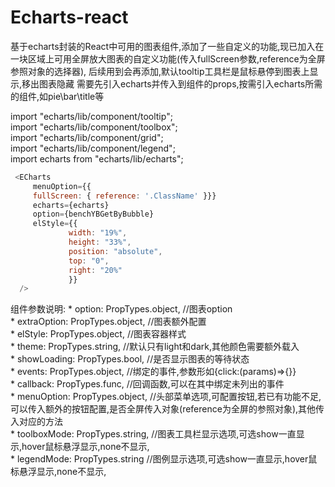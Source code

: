 # Echarts-react
基于echarts封装的React中可用的图表组件,添加了一些自定义的功能,现已加入在一块区域上可用全屏放大图表的自定义功能(传入fullScreen参数,reference为全屏参照对象的选择器),
后续用到会再添加,默认tooltip工具栏是鼠标悬停到图表上显示,移出图表隐藏
需要先引入echarts并传入到组件的props,按需引入echarts所需的组件,如pie\bar\title等

import "echarts/lib/component/tooltip";<br>
import "echarts/lib/component/toolbox";<br>
import "echarts/lib/component/grid";<br>
import "echarts/lib/component/legend";<br>
import echarts from "echarts/lib/echarts";<br>
```javascript
 <ECharts
     menuOption={{
     fullScreen: { reference: '.ClassName' }}}
     echarts={echarts}
     option={benchYBGetByBubble}
     elStyle={{
             width: "19%",
             height: "33%",
             position: "absolute",
             top: "0",
             right: "20%"
             }}
  />	
  ```
  组件参数说明:
    * option: PropTypes.object, //图表option<br>
    * extraOption: PropTypes.object, //图表额外配置<br>
    * elStyle: PropTypes.object, //图表容器样式<br>
    * theme: PropTypes.string, //默认只有light和dark,其他颜色需要额外载入<br>
    * showLoading: PropTypes.bool, //是否显示图表的等待状态<br>
    * events: PropTypes.object, //绑定的事件,参数形如{click:(params)=>{}}<br>
    * callback: PropTypes.func, //回调函数,可以在其中绑定未列出的事件<br>
    * menuOption: PropTypes.object, //头部菜单选项,可配置按钮,若已有功能不足,可以传入额外的按钮配置,是否全屏传入对象(reference为全屏的参照对象),其他传入对应的方法<br>
    * toolboxMode: PropTypes.string, //图表工具栏显示选项,可选show一直显示,hover鼠标悬浮显示,none不显示,<br>
    * legendMode: PropTypes.string //图例显示选项,可选show一直显示,hover鼠标悬浮显示,none不显示,<br>
